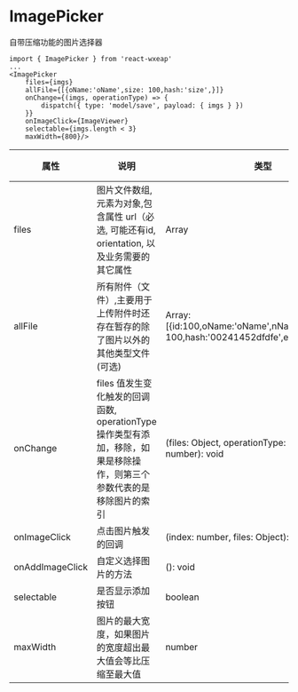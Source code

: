 # ImagePicker

自带压缩功能的图片选择器

```
import { ImagePicker } from 'react-wxeap'
...
<ImagePicker
    files={imgs}
    allFile={[{oName:'oName',size: 100,hash:'size',}]}
    onChange={(imgs, operationType) => {
        dispatch({ type: 'model/save', payload: { imgs } })
    }}
    onImageClick={ImageViewer}
    selectable={imgs.length < 3}
    maxWidth={800}/>
```


| 属性 | 说明 | 类型 | 默认值 |
| ----|-----|------|------ |
| files    | 图片文件数组,元素为对象,包含属性 url（必选, 可能还有id, orientation, 以及业务需要的其它属性     | Array  | []  |
| allFile   | 所有附件（文件）,主要用于上传附件时还存在暂存的除了图片以外的其他类型文件(可选)  | Array:[{id:100,oName:'oName',nName:'nName',size: 100,hash:'00241452dfdfe',exp:'exp'}] | []  |
| onChange    | files 值发生变化触发的回调函数, operationType 操作类型有添加，移除，如果是移除操作，则第三个参数代表的是移除图片的索引  | (files: Object, operationType: string, index: number): void |   |
| onImageClick   | 点击图片触发的回调  | (index: number, files: Object): void |   |
| onAddImageClick | 自定义选择图片的方法  | (): void |   |
| selectable| 是否显示添加按钮  | boolean |  true |
| maxWidth | 图片的最大宽度，如果图片的宽度超出最大值会等比压缩至最大值 | number | 1024 |
